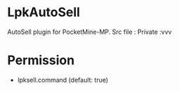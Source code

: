 # LpkAutoSell
AutoSell plugin for PocketMine-MP. Src file : Private :vvv
# Permission
 * lpksell.command (default: true)
